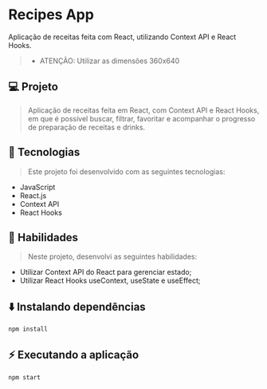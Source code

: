 # Recipes App
Aplicação de receitas feita com React, utilizando Context API e React Hooks.
> - ATENÇÃO: Utilizar as dimensões 360x640

## 💻 Projeto

> Aplicação de receitas feita em React, com Context API e React Hooks, em que é possível buscar, filtrar, favoritar e acompanhar o progresso de preparação de receitas e drinks.

## 🚀 Tecnologias
> Este projeto foi desenvolvido com as seguintes tecnologias:

- JavaScript
- React.js
- Context API
- React Hooks

## 📌 Habilidades

> Neste projeto, desenvolvi as seguintes habilidades:

- Utilizar Context API do React para gerenciar estado;
- Utilizar React Hooks useContext, useState e useEffect;

## ⬇️ Instalando dependências

```bash
npm install
``` 

## ⚡ Executando a aplicação

```bash
npm start
``` 
